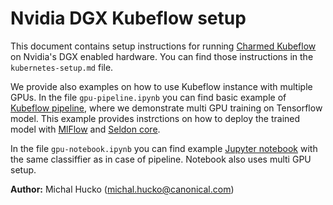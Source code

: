 # Nvidia DGX Kubeflow setup
This document contains setup instructions for running [Charmed Kubeflow](https://charmed-kubeflow.io/) on Nvidia's DGX enabled hardware. You can find those instructions in the `kubernetes-setup.md` file. 

We provide also examples on how to use Kubeflow instance with multiple GPUs. In the file `gpu-pipeline.ipynb` you can find basic example of [Kubeflow pipeline](https://www.kubeflow.org/docs/components/pipelines/v1/introduction/), where we demonstrate multi GPU training on Tensorflow model. This example provides instrctions on how to deploy the trained model with [MlFlow](https://mlflow.org/) and [Seldon core](https://www.seldon.io/solutions/open-source-projects/core).

In the file `gpu-notebook.ipynb` you can find example [Jupyter notebook](https://jupyter.org/) with the same classiffier as in case of pipeline. Notebook also uses multi GPU setup.

**Author:** Michal Hucko (michal.hucko@canonical.com)